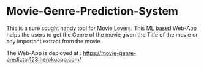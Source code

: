 # Movie-Genre-Prediction-System

This is a sure sought handy tool for Movie Lovers. This ML based Web-App helps the users to get the Genre of the movie given the Title of the movie or any important extract from the movie .

The Web-App is deployed at : https://movie-genre-predictor123.herokuapp.com/
